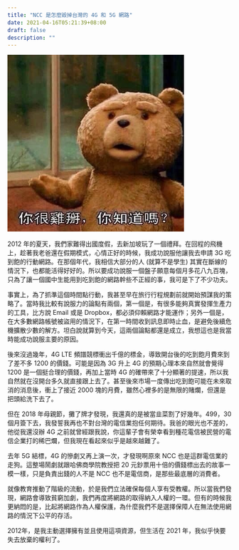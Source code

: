 ```yaml
---
title: "NCC 是怎麼毀掉台灣的 4G 和 5G 網路"
date: 2021-04-16T05:21:39+08:00
draft: false
description: ""
---
```


![我，當我看到 5G 頻譜標了 1400 億](hero.jpg "我，當我看到 5G 頻譜標了 1400 億")

2012 年的夏天，我們家難得出國度假，去新加坡玩了一個禮拜。在回程的飛機上，趁著我老爸還在假期模式，心情正好的時候，我成功說服他讓我去申請 3G 吃到飽的行動網路。在那個年代，我相信大部分的人 (就算不是學生) 其實在斷線的情況下，也都能活得好好的。所以要成功說服一個盤子願意每個月多花八九百塊，只為了讓一個國中生能用到吃到飽的網路幹些不正經的事，我可是下了不少功夫。

事實上，為了抓準這個時間點行動，我甚至早在旅行行程規劃前就開始預謀我的策略了。當時我比較有說服力的論點有兩個，第一個是，有很多能夠真實發揮生產力的工具，比方說 Email 或是 Dropbox，都必須仰賴網路才能運作；另外一個是，在大多數網路帳號被盜用的情況下，在第一時間收到訊息即時止血，是避免後續危機擴散少數的解方。坦白說就算到今天，這兩個論點都還是成立，我想這也是我當時能成功說服主要的原因。

後來沒過幾年，4G LTE 頻譜競標衝出千億的標金，導致開台後的吃到飽月費來到了差不多 1200 的價錢。可能是因為 3G 升上 4G 的預期心理本來自然就會覺得 1200 是一個挺合理的價錢，再加上當時 4G 的確帶來了十分顯著的提速，所以我自然就在沒開台多久就直接跟上去了。甚至後來市場一度傳出吃到飽可能在未來取消的消息後，衝上了接近 2000 塊的月費，雖然心裡多的是無限的賭爛，但還是把頭給洗下去了。

但在 2018 年母親節，攤了牌才發現，我還真的是被當韭菜割了好幾年。499，30個月簽下去，我發誓我再也不對台灣的電信業抱任何期待。我爸的眼光也不差的，他從我還沒辦 4G 之前就曾經跟我說，你這輩子會有榮幸看到種花電信被民營的電信企業打的稀巴爛，但我現在看起來似乎是越來越難了。

去年 5G 結標，4G 的慘劇又再上演一次，才發現啊原來 NCC 也是這群電信業的走狗。這整場鬧劇就跟哈佛商學院教授把 20 元鈔票用十倍的價錢標出去的故事一模一樣，只是負責出錢的人不是 NCC 也不是電信商，是那些最底層的消費者。

就像教育推動了階級的流動，於是我們立法確保每個人享有受教權。所以當我們發現，網路會導致貧窮加劇，我們再度將網路的取得納入人權的一環。但有的時候我更納悶的是，比起將網路作為人權保護，為什麼我們不是選擇保障人在無法使用網路的情況下公平的存活。

2012年，是我主動選擇擁有並且使用這項資源，但生活在 2021 年，我似乎快要失去放棄的權利了。
